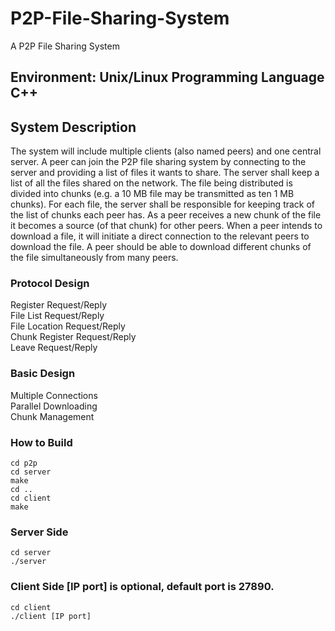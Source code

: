 # P2P-File-Sharing-System
A P2P File Sharing System 

## Environment: Unix/Linux Programming Language C++

## System Description
The system will include multiple clients (also named peers) and one central server. A peer can
join the P2P file sharing system by connecting to the server and providing a list of files it wants to
share. The server shall keep a list of all the files shared on the network. The file being distributed is
divided into chunks (e.g. a 10 MB file may be transmitted as ten 1 MB chunks). For each file, the
server shall be responsible for keeping track of the list of chunks each peer has. As a peer receives
a new chunk of the file it becomes a source (of that chunk) for other peers. When a peer intends
to download a file, it will initiate a direct connection to the relevant peers to download the file. A
peer should be able to download different chunks of the file simultaneously from many peers.

### Protocol Design
Register Request/Reply   
File List Request/Reply  
File Location Request/Reply  
Chunk Register Request/Reply  
Leave Request/Reply  

### Basic Design
Multiple Connections  
Parallel Downloading  
Chunk Management  

### How to Build
```
cd p2p
cd server
make
cd ..
cd client
make
```

### Server Side
```
cd server
./server
```

### Client Side [IP port] is optional, default port is 27890.
```
cd client
./client [IP port]
```
